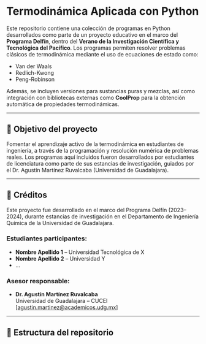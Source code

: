 # Termodinámica Aplicada con Python

Este repositorio contiene una colección de programas en Python desarrollados como parte de un proyecto educativo en el marco del **Programa Delfín**, dentro del **Verano de la Investigación Científica y Tecnológica del Pacífico**. Los programas permiten resolver problemas clásicos de termodinámica mediante el uso de ecuaciones de estado como:

- Van der Waals
- Redlich-Kwong
- Peng-Robinson

Además, se incluyen versiones para sustancias puras y mezclas, así como integración con bibliotecas externas como **CoolProp** para la obtención automática de propiedades termodinámicas.

---

## 🎯 Objetivo del proyecto

Fomentar el aprendizaje activo de la termodinámica en estudiantes de ingeniería, a través de la programación y resolución numérica de problemas reales. Los programas aquí incluidos fueron desarrollados por estudiantes de licenciatura como parte de sus estancias de investigación, guiados por el Dr. Agustín Martínez Ruvalcaba (Universidad de Guadalajara).

---

## 👥 Créditos

Este proyecto fue desarrollado en el marco del Programa Delfín (2023–2024), durante estancias de investigación en el Departamento de Ingeniería Química de la Universidad de Guadalajara.

### Estudiantes participantes:

- **Nombre Apellido 1** – Universidad Tecnológica de X
- **Nombre Apellido 2** – Universidad Y
- ...
  
### Asesor responsable:
- **Dr. Agustín Martínez Ruvalcaba**  
  Universidad de Guadalajara – CUCEI  
  [agustin.martinez@academicos.udg.mx]  

---

## 📁 Estructura del repositorio

